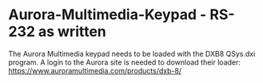# Aurora-Multimedia-Keypad - RS-232 as written
The Aurora Multimedia keypad needs to be loaded with the DXB8 QSys.dxi program.  A login to the Aurora site is needed to download their loader: https://www.auroramultimedia.com/products/dxb-8/
